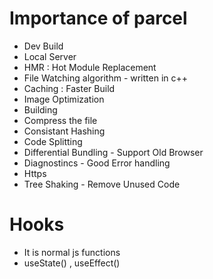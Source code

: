 # Importance of parcel

- Dev Build
- Local Server
- HMR : Hot Module Replacement
- File Watching algorithm - written in c++
- Caching : Faster Build
- Image Optimization
- Building
- Compress the file
- Consistant Hashing
- Code Splitting
- Differential Bundling - Support Old Browser
- Diagnostincs - Good Error handling
- Https
- Tree Shaking - Remove Unused Code

# Hooks

- It is normal js functions
- useState() , useEffect()
